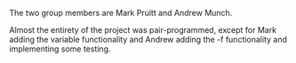 The two group members are Mark Pruitt and Andrew Munch.

Almost the entirety of the project was pair-programmed, except for Mark adding the variable functionality and Andrew adding the -f functionality and implementing some testing.

